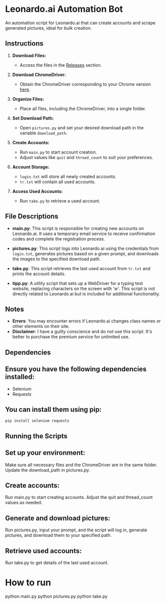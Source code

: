 # Leonardo.ai Automation Bot

An automation script for Leonardo.ai that can create accounts and scrape generated pictures, ideal for bulk creation.

## Instructions

1. **Download Files:**
   - Access the files in the [Releases](https://github.com/nxbvu/Leonardo.ai-Bot/releases) section.

2. **Download ChromeDriver:**
   - Obtain the ChromeDriver corresponding to your Chrome version [here](https://googlechromelabs.github.io/chrome-for-testing/#stable).

3. **Organize Files:**
   - Place all files, including the ChromeDriver, into a single folder.

4. **Set Download Path:**
   - Open `pictures.py` and set your desired download path in the variable `download_path`.

5. **Create Accounts:**
   - Run `main.py` to start account creation.
   - Adjust values like `quit` and `thread_count` to suit your preferences.

6. **Account Storage:**
   - `login.txt` will store all newly created accounts.
   - `tr.txt` will contain all used accounts.

7. **Access Used Accounts:**
   - Run `take.py` to retrieve a used account.

## File Descriptions

- **main.py**: This script is responsible for creating new accounts on Leonardo.ai. It uses a temporary email service to receive confirmation codes and complete the registration process.

- **pictures.py**: This script logs into Leonardo.ai using the credentials from `login.txt`, generates pictures based on a given prompt, and downloads the images to the specified download path.

- **take.py**: This script retrieves the last used account from `tr.txt` and prints the account details.

- **tipp.py**: A utility script that sets up a WebDriver for a typing test website, replacing characters on the screen with 'w'. This script is not directly related to Leonardo.ai but is included for additional functionality.

## Notes

- **Errors**: You may encounter errors if Leonardo.ai changes class names or other elements on their site.
- **Disclaimer**: I have a guilty conscience and do not use this script. It's better to purchase the premium service for unlimited use.

## Dependencies

## Ensure you have the following dependencies installed:

- Selenium
- Requests

## You can install them using pip:

```
pip install selenium requests
```

## Running the Scripts

## Set up your environment:

Make sure all necessary files and the ChromeDriver are in the same folder.
Update the download_path in pictures.py.

## Create accounts:

Run main.py to start creating accounts. Adjust the quit and thread_count values as needed.

## Generate and download pictures:

Run pictures.py, input your prompt, and the script will log in, generate pictures, and download them to your specified path.

## Retrieve used accounts:

Run take.py to get details of the last used account.

# How to run 
python main.py
python pictures.py
python take.py

